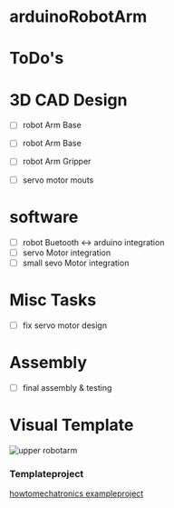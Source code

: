 # arduinoRobotArm
# ToDo's

# 3D CAD Design
- [ ] robot Arm Base
- [ ] robot Arm Base
- [ ] robot Arm Gripper
- [ ] servo motor mouts

      
# software
- [ ] robot Buetooth <-> arduino integration
- [ ] servo Motor integration
- [ ] small sevo Motor integration

# Misc Tasks
- [ ] fix servo motor design
      
# Assembly
- [ ] final assembly & testing

# Visual Template
![upper robotarm](https://howtomechatronics.com/wp-content/uploads/2018/09/robotic-arm-sholder-arm.jpg?ezimgfmt=ng:webp/ngcb2)

### Templateproject
[howtomechatronics exampleproject](https://howtomechatronics.com/tutorials/arduino/diy-arduino-robot-arm-with-smartphone-control/)

